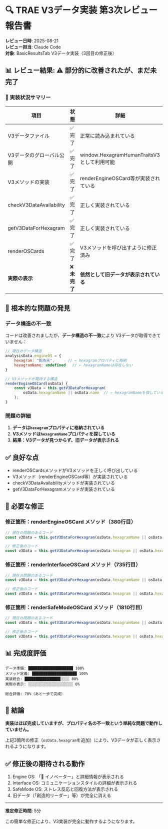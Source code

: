 # 🔍 TRAE V3データ実装 第3次レビュー報告書

**レビュー日時**: 2025-08-21  
**レビュー担当**: Claude Code  
**対象**: BasicResultsTab V3データ実装（3回目の修正後）

## 📊 レビュー結果: ⚠️ 部分的に改善されたが、まだ未完了

### 🎯 実装状況サマリー

| 項目 | 状態 | 詳細 |
|------|------|------|
| V3データファイル | ✅ 完了 | 正常に読み込まれている |
| V3データのグローバル公開 | ✅ 完了 | window.HexagramHumanTraitsV3として利用可能 |
| V3メソッドの実装 | ✅ 完了 | renderEngineOSCard等が実装されている |
| checkV3DataAvailability | ✅ 完了 | 正しく実装されている |
| getV3DataForHexagram | ✅ 完了 | 正しく実装されている |
| renderOSCards | ✅ 完了 | V3メソッドを呼び出すように修正済み |
| **実際の表示** | ❌ **未完了** | **依然として旧データが表示されている** |

## 🔴 根本的な問題の発見

### **データ構造の不一致**

コードは改善されましたが、**データ構造の不一致**により V3データが取得できていません：

```javascript
// 現在のデータ構造
analysisData.engineOS = {
    hexagram: "乾為天",      // ← hexagramプロパティに格納
    hexagramName: undefined   // ← hexagramNameは存在しない
}

// V3メソッドが期待する構造
renderEngineOSCard(osData) {
    const v3Data = this.getV3DataForHexagram(
        osData.hexagramName || osData.name  // ← hexagramNameを探している
    );
}
```

### 問題の詳細

1. **データは`hexagram`プロパティに格納されている**
2. **V3メソッドは`hexagramName`プロパティを探している**  
3. **結果：V3データが見つからず、旧データが表示される**

## ✅ 良好な点

- renderOSCardsメソッドがV3メソッドを正しく呼び出している
- V3メソッド（renderEngineOSCard等）が実装されている
- checkV3DataAvailabilityメソッドが実装されている
- getV3DataForHexagramメソッドが実装されている

## 🔧 必要な修正

### 修正箇所：renderEngineOSCard メソッド（380行目）

```javascript
// 現在の問題のあるコード
const v3Data = this.getV3DataForHexagram(osData.hexagramName || osData.name);

// 修正後のコード
const v3Data = this.getV3DataForHexagram(osData.hexagram || osData.hexagramName || osData.name);
```

### 修正箇所：renderInterfaceOSCard メソッド（735行目）

```javascript
// 現在の問題のあるコード  
const v3Data = this.getV3DataForHexagram(osData.hexagramName || osData.name);

// 修正後のコード
const v3Data = this.getV3DataForHexagram(osData.hexagram || osData.hexagramName || osData.name);
```

### 修正箇所：renderSafeModeOSCard メソッド（1810行目）

```javascript
// 現在の問題のあるコード
const v3Data = this.getV3DataForHexagram(osData.hexagramName || osData.name);

// 修正後のコード
const v3Data = this.getV3DataForHexagram(osData.hexagram || osData.hexagramName || osData.name);
```

## 📊 完成度評価

```
データ準備: ████████████████████ 100%
メソッド定義: ████████████████████ 100%
実装統合: ████████████████░░░░ 80%
実際の表示: ░░░░░░░░░░░░░░░░░░░░ 0%

総合評価: 70%（あと一歩で完成）
```

## 🎯 結論

**実装はほぼ完成していますが、プロパティ名の不一致という単純な問題で動作していません。**

上記3箇所の修正（`osData.hexagram`を追加）により、V3データが正しく表示されるようになります。

## ✅ 修正後の期待される動作

1. Engine OS: 「🚀 イノベーター」と詳細情報が表示される
2. Interface OS: コミュニケーションスタイルの詳細が表示される
3. SafeMode OS: ストレス反応と回復方法が表示される
4. 旧データ（「創造的リーダー」等）が完全に消える

---

**推定修正時間**: 5分

この簡単な修正により、V3実装が完全に動作するようになります。